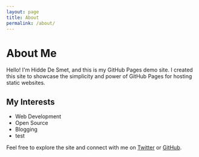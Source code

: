 ```yaml
---
layout: page
title: About
permalink: /about/
---
```


# About Me

Hello! I'm Hidde De Smet, and this is my GitHub Pages demo site. I created this site to showcase the simplicity and power of GitHub Pages for hosting static websites.

## My Interests
- Web Development
- Open Source
- Blogging
- test

Feel free to explore the site and connect with me on [Twitter](https://twitter.com/yourhandle) or [GitHub](https://github.com/yourhandle).
